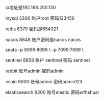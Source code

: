 ip地址是192.168.200.130

mysql 3306 账户root 密码123456

redis 6379 密码是654321

nacos 8848 账户密码是nacos nacos

seata -p 8099:8099 \ -p 7099:7099 \

 sentinel 8858 账户 sentinel 密码 sentinel

rabbit  账号admin 密码admin

minio 9000 账号admin  密码admin123 

elasticsearch 9200 账号elastic 密码wfhshuai